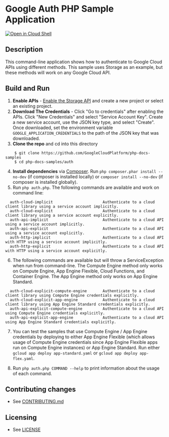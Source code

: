 # Google Auth PHP Sample Application

[![Open in Cloud Shell][shell_img]][shell_link]

[shell_img]: http://gstatic.com/cloudssh/images/open-btn.svg
[shell_link]: https://console.cloud.google.com/cloudshell/open?git_repo=https://github.com/googlecloudplatform/php-docs-samples&page=editor&working_dir=auth

## Description

This command-line application shows how to authenticate to Google Cloud APIs
using different methods. This sample uses Storage as an example, but these
methods will work on any Google Cloud API.

## Build and Run
1.  **Enable APIs** - [Enable the Storage API](https://console.cloud.google.com/flows/enableapi?apiid=storage-api.googleapis.com)
    and create a new project or select an existing project.
2.  **Download The Credentials** - Click "Go to credentials" after enabling the APIs. Click "New Credentials"
    and select "Service Account Key". Create a new service account, use the JSON key type, and
    select "Create". Once downloaded, set the environment variable `GOOGLE_APPLICATION_CREDENTIALS`
    to the path of the JSON key that was downloaded.
3.  **Clone the repo** and cd into this directory
```
    $ git clone https://github.com/GoogleCloudPlatform/php-docs-samples
    $ cd php-docs-samples/auth
```
4.  **Install dependencies** via [Composer](http://getcomposer.org/doc/00-intro.md).
    Run `php composer.phar install --no-dev` (if composer is installed locally) or `composer install --no-dev`
    (if composer is installed globally).
5.  Run `php auth.php`. The following commands are available and work on command line:
```
  auth-cloud-implicit                      Authenticate to a cloud client library using a service account implicitly.
  auth-cloud-explicit                      Authenticate to a cloud client library using a service account explicitly.
  auth-api-implicit                        Authenticate to a cloud API using a service account implicitly.
  auth-api-explicit                        Authenticate to a cloud API using a service account explicitly.
  auth-http-implicit                       Authenticate to a cloud API with HTTP using a service account implicitly.
  auth-http-explicit                       Authenticate to a cloud API with HTTP using a service account explicitly.
```
6. The following commands are available but will throw a ServiceException when
run from command-line. The Compute Engine method only works on Compute Engine,
App Engine Flexible, Cloud Functions, and Container Engine. The App Engine
method only works on App Engine Standard.
```
  auth-cloud-explicit-compute-engine       Authenticate to a cloud client library using Compute Engine credentials explicitly.
  auth-cloud-explicit-app-engine           Authenticate to a cloud client library using App Engine Standard credentials explicitly.
  auth-api-explicit-compute-engine         Authenticate to a cloud API using Compute Engine credentials explicitly.
  auth-api-explicit-app-engine             Authenticate to a cloud API using App Engine Standard credentials explicitly.
```
7. You can test the samples that use Compute Engine / App Engine credentials by
deploying to either App Engine Flexible (which allows usage of Compute Engine
credentials since App Engine Flexible apps run on Compute Engine instances) or
App Engine Standard. Run either `gcloud app deploy app-standard.yaml` or
`gcloud app deploy app-flex.yaml`.

8. Run `php auth.php COMMAND --help` to print information about the usage of each command.

## Contributing changes

* See [CONTRIBUTING.md](../CONTRIBUTING.md)

## Licensing

* See [LICENSE](../LICENSE)
